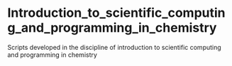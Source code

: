 # Introduction_to_scientific_computing_and_programming_in_chemistry
Scripts developed in the discipline of introduction to scientific computing and programming in chemistry
